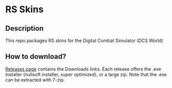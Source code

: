 # RS Skins

## Description
This repo packages RS skins for the Digital Combat Simulator (DCS World)

## How to download?
[Releases page](../../releases) contains the Downloads links. Each release offers the .exe installer (nullsoft installer, super optimized), or a large zip. Note that the .exe can be extracted with 7-zip.
